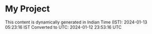 # My Project

This content is dynamically generated in Indian Time (IST): 2024-01-13 05:23:16 IST
Converted to UTC: 2024-01-12 23:53:16 UTC
